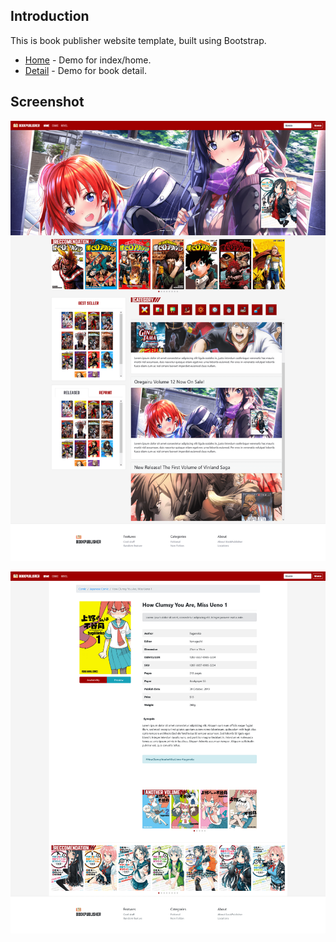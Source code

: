 ## Introduction
This is book publisher website template, built using Bootstrap.

- [Home](https://wahyukusumo.github.io/book-publisher-template/index.html) - Demo for index/home.
- [Detail](https://wahyukusumo.github.io/book-publisher-template/detail.html) - Demo for book detail.

## Screenshot
![Home Layout](/static/img/docs/index.webp)

![Product Layout](/static/img/docs/detail.webp)